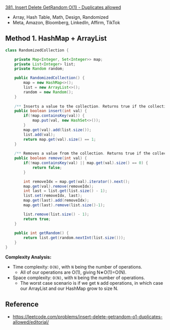 [381. Insert Delete GetRandom O(1) - Duplicates allowed](https://leetcode.com/problems/insert-delete-getrandom-o1-duplicates-allowed/)

* Array, Hash Table, Math, Design, Randomized
* Meta, Amazon, Bloomberg, LinkedIn, Affirm, TikTok


## Method 1. HashMap + ArrayList
```java
class RandomizedCollection {

    private Map<Integer, Set<Integer>> map;
    private List<Integer> list;
    private Random random;

    public RandomizedCollection() {
        map = new HashMap<>();
        list = new ArrayList<>();
        random = new Random();
    }
    
    /** Inserts a value to the collection. Returns true if the collection did not already contain the specified element. */
    public boolean insert(int val) {
        if(!map.containsKey(val)) {
            map.put(val, new HashSet<>());
        }
        map.get(val).add(list.size());
        list.add(val);
        return map.get(val).size() == 1;
    }
    
    /** Removes a value from the collection. Returns true if the collection contained the specified element. */
    public boolean remove(int val) {
        if(!map.containsKey(val) || map.get(val).size() == 0) {
            return false;
        }

        int removeIdx = map.get(val).iterator().next();
        map.get(val).remove(removeIdx);
        int last = list.get(list.size() - 1);
        list.set(removeIdx, last);
        map.get(last).add(removeIdx);
        map.get(last).remove(list.size()-1);

        list.remove(list.size() - 1);
        return true;
    }
    
    public int getRandom() {
        return list.get(random.nextInt(list.size()));
    }
}
```
**Complexity Analysis:**
* Time complexity: `O(N)`, with `N` being the number of operations. 
  * All of our operations are O(1), giving N∗O(1)=O(N).
* Space complexity: `O(N)`, with `N` being the number of operations. 
  * The worst case scenario is if we get `N` add operations, in which case our ArrayList and our HashMap grow to size N.


## Reference
* https://leetcode.com/problems/insert-delete-getrandom-o1-duplicates-allowed/editorial/